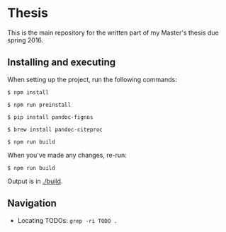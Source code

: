 # Thesis

This is the main repository for the written part of my Master's thesis due spring 2016.

## Installing and executing

When setting up the project, run the following commands:

```shell
$ npm install
```

```shell
$ npm run preinstall
```

```shell
$ pip install pandoc-fignos
```

```shell
$ brew install pandoc-citeproc
```

```shell
$ npm run build
```

When you've made any changes, re-run:
```shell
$ npm run build
```

Output is in [./build](./build).

## Navigation

- Locating TODOs: `grep -ri TODO .`
